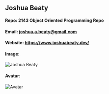 ## Joshua Beaty
#### Repo: 2143 Object Oriented Programming Repo
#### Email: joshua.a.beaty@gmail.com
#### Website: https://www.joshuabeaty.dev/
#### Image:
![Joshua Beaty](https://i.imgur.com/IvmZdVC.jpg)
#### Avatar:
![Avatar](https://i.imgur.com/wr1oEvRs.jpg)

